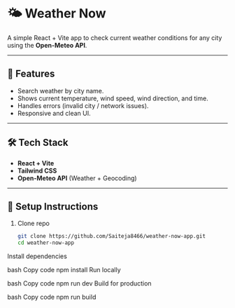 # 🌤️ Weather Now

A simple React + Vite app to check current weather conditions for any city using the **Open-Meteo API**.

---

## 🚀 Features
- Search weather by city name.
- Shows current temperature, wind speed, wind direction, and time.
- Handles errors (invalid city / network issues).
- Responsive and clean UI.

---

## 🛠️ Tech Stack
- **React + Vite**
- **Tailwind CSS**
- **Open-Meteo API** (Weather + Geocoding)

---

## 🔧 Setup Instructions

1. Clone repo
   ```bash
   git clone https://github.com/Saiteja8466/weather-now-app.git
   cd weather-now-app
Install dependencies

bash
Copy code
npm install
Run locally

bash
Copy code
npm run dev
Build for production

bash
Copy code
npm run build

